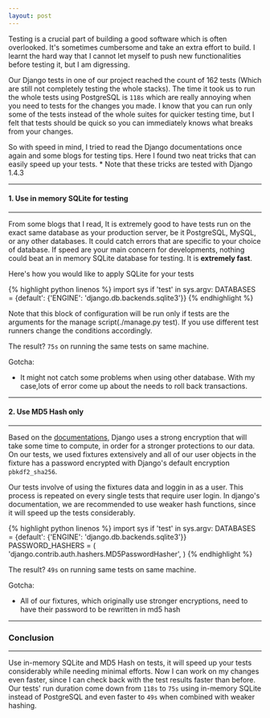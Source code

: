 ```yaml
---
layout: post
---
```


Testing is a crucial part of building a good software which is often overlooked. It's sometimes cumbersome and take an extra effort to build. I learnt the hard way that I cannot let myself to push new functionalities before testing it, but I am digressing.

Our Django tests in one of our project reached the count of 162 tests (Which are still not completely testing the whole stacks). The time it took us to run the whole tests using PostgreSQL is `118s` which are really annoying when you need to tests for the changes you made. I know that you can run only some of the tests instead of the whole suites for quicker testing time, but I felt that tests should be quick so you can immediately knows what breaks from your changes.

So with speed in mind, I tried to read the Django documentations once again and some blogs for testing tips. Here I found two neat tricks that can easily speed up your tests. * Note that these tricks are tested with Django 1.4.3


---
#### 1. Use in memory SQLite for testing ####
---
From some blogs that I read, It is extremely good to have tests run on the exact same database as your production server, be it PostgreSQL, MySQL, or any other databases. It could catch errors that are specific to your choice of database. If speed are your main concern for developments, nothing could beat an in memory SQLite database for testing. It is **extremely fast**.

Here's how you would like to apply SQLite for your tests

{% highlight python linenos %}
import sys
if 'test' in sys.argv:
    DATABASES = {default': {'ENGINE': 'django.db.backends.sqlite3'}}
{% endhighlight %}

Note that this block of configuration will be run only if tests are the arguments for the manage script(./manage.py test). If you use different test runners change the conditions accordingly.

The result? `75s` on running the same tests on same machine.

Gotcha:

* It might not catch some problems when using other database. With my case,lots of error come up about the needs to roll back transactions.


---
#### 2. Use MD5 Hash only ####
---
Based on the [documentations](https://docs.djangoproject.com/en/dev/topics/testing/overview/#speeding-up-the-tests), Django uses a strong encryption that will take some time to compute, in order for a stronger protections to our data. On our tests, we used fixtures extensively and all of our user objects in the fixture has a password encrypted with Django's default encryption `pbkdf2_sha256`.

Our tests involve of using the fixtures data and loggin in as a user. This process is repeated on every single tests that require user login. In django's documentation, we are recommended to use weaker hash functions, since it will speed up the tests considerably.

{% highlight python linenos %}
import sys
if 'test' in sys.argv:
    DATABASES = {default': {'ENGINE': 'django.db.backends.sqlite3'}}
    PASSWORD_HASHERS = (
        'django.contrib.auth.hashers.MD5PasswordHasher',
    )
{% endhighlight %}

The result? `49s` on running same tests on same machine.

Gotcha:

* All of our fixtures, which originally use stronger encryptions, need to have their password to be rewritten in md5 hash

---
### Conclusion ###
---

Use in-memory SQLite and MD5 Hash on tests, it will speed up your tests considerably while needing minimal efforts. Now I can work on my changes even faster, since I can check back with the test results faster than before. Our tests' run duration come down from `118s` to `75s` using in-memory SQLite instead of PostgreSQL and even faster to `49s` when combined with weaker hashing.

